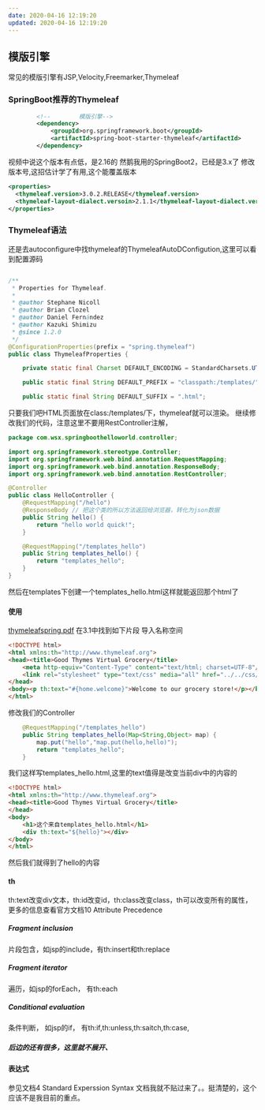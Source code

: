```yaml
---
date: 2020-04-16 12:19:20
updated: 2020-04-16 12:19:20
---
```



## 模版引擎
常见的模版引擎有JSP,Velocity,Freemarker,Thymeleaf
### SpringBoot推荐的Thymeleaf
```xml
        <!--        模版引擎-->
        <dependency>
            <groupId>org.springframework.boot</groupId>
            <artifactId>spring-boot-starter-thymeleaf</artifactId>
        </dependency>
```
视频中说这个版本有点低，是2.16的
然鹅我用的SpringBoot2，已经是3.x了
修改版本号,这招估计学了有用,这个能覆盖版本
<!-- more -->
```xml
<properties>
  <thymeleaf.version>3.0.2.RELEASE</thymeleaf.version>
  <thymeleaf-layout-dialect.versoin>2.1.1</thymeleaf-layout-dialect.version>
</properties>
```
### Thymeleaf语法
还是去autoconfigure中找thymeleaf的ThymeleafAutoDConfigution,这里可以看到配置源码
```java

/**
 * Properties for Thymeleaf.
 *
 * @author Stephane Nicoll
 * @author Brian Clozel
 * @author Daniel Fernández
 * @author Kazuki Shimizu
 * @since 1.2.0
 */
@ConfigurationProperties(prefix = "spring.thymeleaf")
public class ThymeleafProperties {

    private static final Charset DEFAULT_ENCODING = StandardCharsets.UTF_8;

    public static final String DEFAULT_PREFIX = "classpath:/templates/";

    public static final String DEFAULT_SUFFIX = ".html";
```
只要我们吧HTML页面放在class:/templates/下，thymeleaf就可以渲染。 
继续修改我们的代码，注意这里不要用RestController注解，
```java
package com.wsx.springboothelloworld.controller;

import org.springframework.stereotype.Controller;
import org.springframework.web.bind.annotation.RequestMapping;
import org.springframework.web.bind.annotation.ResponseBody;
import org.springframework.web.bind.annotation.RestController;

@Controller
public class HelloController {
    @RequestMapping("/hello")
    @ResponseBody // 把这个类的所以方法返回给浏览器，转化为json数据
    public String hello() {
        return "hello world quick!";
    }

    @RequestMapping("/templates_hello")
    public String templates_hello() {
        return "templates_hello";
    }
}
```
然后在templates下创建一个templates_hello.html这样就能返回那个html了

#### 使用
[thymeleafspring.pdf](https://www.thymeleaf.org/doc/tutorials/3.0/thymeleafspring.pdf)
在3.1中找到如下片段
导入名称空间
```html
<!DOCTYPE html>
<html xmlns:th="http://www.thymeleaf.org">
<head><title>Good Thymes Virtual Grocery</title>
    <meta http-equiv="Content-Type" content="text/html; charset=UTF-8"/>
    <link rel="stylesheet" type="text/css" media="all" href="../../css/gtvg.css" th:href="@{/css/gtvg.css}"/>
</head>
<body><p th:text="#{home.welcome}">Welcome to our grocery store!</p></body>
</html>
```
修改我们的Controller
```java
    @RequestMapping("/templates_hello")
    public String templates_hello(Map<String,Object> map) {
        map.put("hello","map.put(hello,hello)");
        return "templates_hello";
    }
```
我们这样写templates_hello.html,这里的text值得是改变当前div中的内容的
```html
<!DOCTYPE html>
<html xmlns:th="http://www.thymeleaf.org">
<head><title>Good Thymes Virtual Grocery</title>
</head>
<body>
    <h1>这个来自templates_hello.html</h1>
    <div th:text="${hello}"></div>
</body>
</html>
```
然后我们就得到了hello的内容
#### th
th:text改变div文本，th:id改变id，th:class改变class，th可以改变所有的属性，更多的信息查看官方文档10 Attribute Precedence
##### Fragment inclusion
片段包含，如jsp的include，有th:insert和th:replace
##### Fragment iterator
遍历，如jsp的forEach， 有th:each
##### Conditional evaluation
条件判断， 如jsp的if， 有th:if,th:unless,th:saitch,th:case,
##### 后边的还有很多，这里就不展开、
#### 表达式
参见文档4 Standard Experssion Syntax
文档我就不贴过来了。。挺清楚的，这个应该不是我目前的重点。